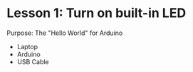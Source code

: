 # Lesson 1: Turn on built-in LED

Purpose: The "Hello World" for Arduino

- Laptop
- Arduino
- USB Cable
